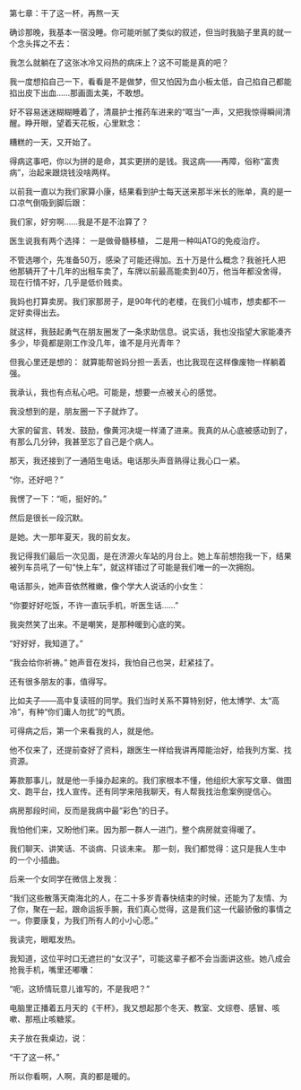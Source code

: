 第七章：干了这一杯，再熬一天

确诊那晚，我基本一宿没睡。你可能听腻了类似的叙述，但当时我脑子里真的就一个念头挥之不去：

我怎么就躺在了这张冰冷又闷热的病床上？这不可能是真的吧？

我一度想掐自己一下，看看是不是做梦，但又怕因为血小板太低，自己掐自己都能掐出皮下出血……那画面太美，不敢想。

好不容易迷迷糊糊睡着了，清晨护士推药车进来的“哐当”一声，又把我惊得瞬间清醒。睁开眼，望着天花板，心里默念：

糟糕的一天，又开始了。

得病这事吧，你以为拼的是命，其实更拼的是钱。我这病——再障，俗称“富贵病”，治起来跟烧钱没啥两样。

以前我一直以为我们家算小康，结果看到护士每天送来那半米长的账单，真的是一口凉气倒吸到脚后跟：

我们家，好穷啊……我是不是不治算了？

医生说我有两个选择：
一是做骨髓移植，
二是用一种叫ATG的免疫治疗。

不管选哪个，先准备50万，感染了可能还得加。五十万是什么概念？我爸托人把他那辆开了十几年的出租车卖了，车牌以前最高能卖到40万，他当年都没舍得，现在行情不好，几乎是低价贱卖。

我妈也打算卖房。我们家那房子，是90年代的老楼，在我们小城市，想卖都不一定好卖得出去。

就这样，我鼓起勇气在朋友圈发了一条求助信息。说实话，我也没指望大家能凑齐多少，毕竟都是刚工作没几年，谁不是月光青年？

但我心里还是想的：
就算能帮爸妈分担一丢丢，也比我现在这样像废物一样躺着强。

我承认，我也有点私心吧。可能是，想要一点被关心的感觉。

我没想到的是，朋友圈一下子就炸了。

大家的留言、转发、鼓励，像黄河决堤一样涌了进来。我真的从心底被感动到了，有那么几分钟，我甚至忘了自己是个病人。

那天，我还接到了一通陌生电话。电话那头声音熟得让我心口一紧。

“你，还好吧？”

我愣了一下：“呃，挺好的。”

然后是很长一段沉默。

是她。大一那年夏天，我的前女友。

我记得我们最后一次见面，是在济源火车站的月台上。她上车前想抱我一下，结果被列车员吼了一句“快上车”，就这样错过了可能是我们唯一的一次拥抱。

电话那头，她声音依然稚嫩，像个学大人说话的小女生：

“你要好好吃饭，不许一直玩手机，听医生话……”

我突然笑了出来。不是嘲笑，是那种暖到心底的笑。

“好好好，我知道了。”

“我会给你祈祷。”
她声音在发抖，我怕自己也哭，赶紧挂了。

还有很多朋友的事，值得写。

比如夫子——高中复读班的同学。我们当时关系不算特别好，他太博学、太“高冷”，有种“你们庸人勿扰”的气质。

可得病之后，第一个来看我的人，就是他。

他不仅来了，还提前查好了资料，跟医生一样给我讲再障能治好，给我列方案、找资源。

筹款那事儿，就是他一手操办起来的。我们家根本不懂，他组织大家写文章、做图文、跑平台，找人宣传。还有同学来陪我聊天，有人帮我找治愈案例提信心。

病房那段时间，反而是我病中最“彩色”的日子。

我怕他们来，又盼他们来。因为那一群人一进门，整个病房就变得暖了。

我们聊天、讲笑话、不谈病、只谈未来。
那一刻，我们都觉得：这只是我人生中的一个小插曲。

后来一个女同学在微信上发我：

“我们这些散落天南海北的人，在二十多岁青春快结束的时候，还能为了友情、为了你，聚在一起，跟命运扳手腕，我们真心觉得，这是我们这一代最骄傲的事情之一。你要康复，为我们所有人的小小心愿。”

我读完，眼眶发热。

我知道，这位平时口无遮拦的“女汉子”，可能这辈子都不会当面讲这些。她八成会抢我手机，嘴里还嘟囔：

“呃，这矫情玩意儿谁写的，不是我吧？”

电脑里正播着五月天的《干杯》，我又想起那个冬天、教室、文综卷、感冒、咳嗽、那瓶止咳糖浆。

夫子放在我桌边，说：

“干了这一杯。”

所以你看啊，人啊，真的都是暖的。